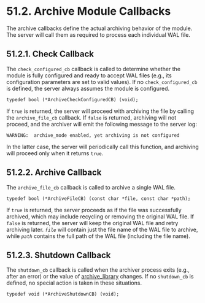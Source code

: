 # 51.2. Archive Module Callbacks

The archive callbacks define the actual archiving behavior of the module. The server will call them as required to process each individual WAL file.

## 51.2.1. Check Callback

The `check_configured_cb` callback is called to determine whether the module is fully configured and ready to accept WAL files (e.g., its configuration parameters are set to valid values). If no `check_configured_cb` is defined, the server always assumes the module is configured.

```
typedef bool (*ArchiveCheckConfiguredCB) (void);
```

If `true` is returned, the server will proceed with archiving the file by calling the `archive_file_cb` callback. If `false` is returned, archiving will not proceed, and the archiver will emit the following message to the server log:

```
WARNING:  archive_mode enabled, yet archiving is not configured
```

In the latter case, the server will periodically call this function, and archiving will proceed only when it returns `true`.

## 51.2.2. Archive Callback

The `archive_file_cb` callback is called to archive a single WAL file.

```
typedef bool (*ArchiveFileCB) (const char *file, const char *path);
```

If `true` is returned, the server proceeds as if the file was successfully archived, which may include recycling or removing the original WAL file. If `false` is returned, the server will keep the original WAL file and retry archiving later. _`file`_ will contain just the file name of the WAL file to archive, while _`path`_ contains the full path of the WAL file (including the file name).

## 51.2.3. Shutdown Callback

The `shutdown_cb` callback is called when the archiver process exits (e.g., after an error) or the value of [archive\_library](https://www.postgresql.org/docs/current/runtime-config-wal.html#GUC-ARCHIVE-LIBRARY) changes. If no `shutdown_cb` is defined, no special action is taken in these situations.

```
typedef void (*ArchiveShutdownCB) (void);
```
